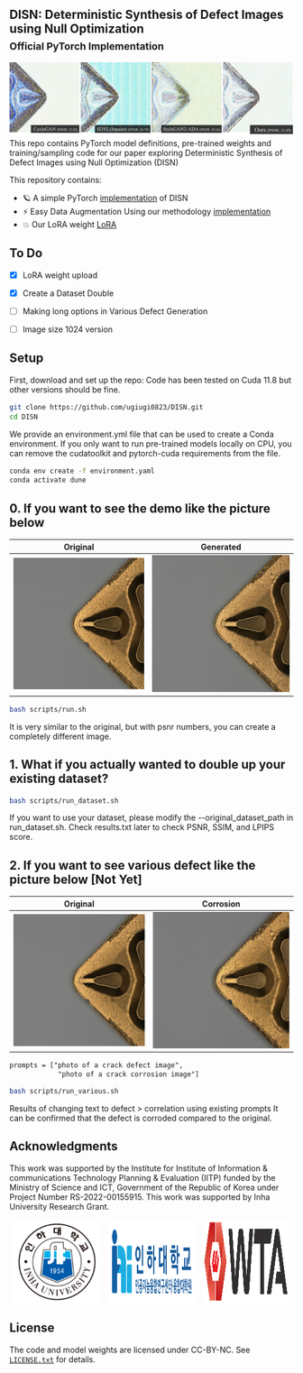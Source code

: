 ## DISN: Deterministic Synthesis of Defect Images using Null Optimization<br><sub>Official PyTorch Implementation</sub>

![Figure 1](./fig/Figure1.jpg)
This repo contains PyTorch model definitions, pre-trained weights and training/sampling code for our paper exploring Deterministic Synthesis of Defect Images using Null Optimization (DISN) 




This repository contains:

* 🪐 A simple PyTorch [implementation](run.sh) of DISN
* ⚡️ Easy Data Augmentation Using our methodology [implementation](run_dataset.sh) 
* 💥 Our LoRA weight [LoRA](./lora/pytorch_lora_weights.safetensors)

## To Do

- [x] LoRA weight upload 
- [x] Create a Dataset Double 
- [ ] Making long options in Various Defect Generation 
- [ ] Image size 1024 version


## Setup

First, download and set up the repo:
Code has been tested on Cuda 11.8 but other versions should be fine.

```bash
git clone https://github.com/ugiugi0823/DISN.git
cd DISN
```

We provide an environment.yml file that can be used to create a Conda environment. If you only want to run pre-trained models locally on CPU, you can remove the cudatoolkit and pytorch-cuda requirements from the file.
```bash
conda env create -f environment.yaml
conda activate dune
```


## 0. If you want to see the demo like the picture below

| Original | Generated |
|:--------:|:---------:|
| ![Original](./fig/result_0.png) | ![Generated](./fig/result_1.png) |

```bash
bash scripts/run.sh
```
It is very similar to the original, but with psnr numbers, you can create a completely different image.
## 1. What if you actually wanted to double up your existing dataset?

```bash
bash scripts/run_dataset.sh

```
If you want to use your dataset, please modify the --original_dataset_path in run_dataset.sh.
Check results.txt later to check PSNR, SSIM, and LPIPS score.


## 2. If you want to see various defect like the picture below [Not Yet]

| Original | Corrosion |
|:--------:|:---------:|
| ![Original](./fig/result_0.png)| ![Corrosion](./fig/result_3.png) |
```
prompts = ["photo of a crack defect image",
            "photo of a crack corrosion image"]
```

```bash
bash scripts/run_various.sh
```
Results of changing text to defect > correlation using existing prompts
It can be confirmed that the defect is corroded compared to the original.



## Acknowledgments
This work was supported by the Institute for Institute of Information \& communications Technology Planning \& Evaluation (IITP) funded by the Ministry of Science and ICT, Government of the Republic of Korea under Project Number RS-2022-00155915. This work was supported by Inha University Research Grant.


<div style="display: flex; justify-content: space-around;">
  <img src="./fig/inha.png" width="30%">
  <img src="./fig/ai_center.png" width="30%">
  <img src="./fig/wta.png" width="30%">
</div>



## License
The code and model weights are licensed under CC-BY-NC. See [`LICENSE.txt`](LICENSE.txt) for details.